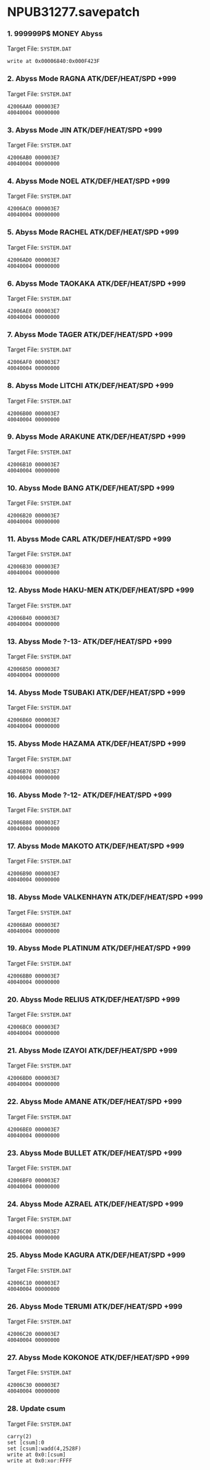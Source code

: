 # NPUB31277.savepatch

### 1. 999999P$ MONEY Abyss

Target File: `SYSTEM.DAT`

```
write at 0x00006840:0x000F423F
```

### 2. Abyss Mode RAGNA ATK/DEF/HEAT/SPD +999

Target File: `SYSTEM.DAT`

```
42006AA0 000003E7
40040004 00000000
```

### 3. Abyss Mode JIN ATK/DEF/HEAT/SPD +999

Target File: `SYSTEM.DAT`

```
42006AB0 000003E7
40040004 00000000
```

### 4. Abyss Mode NOEL ATK/DEF/HEAT/SPD +999

Target File: `SYSTEM.DAT`

```
42006AC0 000003E7
40040004 00000000
```

### 5. Abyss Mode RACHEL ATK/DEF/HEAT/SPD +999

Target File: `SYSTEM.DAT`

```
42006AD0 000003E7
40040004 00000000
```

### 6. Abyss Mode TAOKAKA ATK/DEF/HEAT/SPD +999

Target File: `SYSTEM.DAT`

```
42006AE0 000003E7
40040004 00000000
```

### 7. Abyss Mode TAGER ATK/DEF/HEAT/SPD +999

Target File: `SYSTEM.DAT`

```
42006AF0 000003E7
40040004 00000000
```

### 8. Abyss Mode LITCHI ATK/DEF/HEAT/SPD +999

Target File: `SYSTEM.DAT`

```
42006B00 000003E7
40040004 00000000
```

### 9. Abyss Mode ARAKUNE ATK/DEF/HEAT/SPD +999

Target File: `SYSTEM.DAT`

```
42006B10 000003E7
40040004 00000000
```

### 10. Abyss Mode BANG ATK/DEF/HEAT/SPD +999

Target File: `SYSTEM.DAT`

```
42006B20 000003E7
40040004 00000000
```

### 11. Abyss Mode CARL ATK/DEF/HEAT/SPD +999

Target File: `SYSTEM.DAT`

```
42006B30 000003E7
40040004 00000000
```

### 12. Abyss Mode HAKU-MEN ATK/DEF/HEAT/SPD +999

Target File: `SYSTEM.DAT`

```
42006B40 000003E7
40040004 00000000
```

### 13. Abyss Mode ?-13- ATK/DEF/HEAT/SPD +999

Target File: `SYSTEM.DAT`

```
42006B50 000003E7
40040004 00000000
```

### 14. Abyss Mode TSUBAKI ATK/DEF/HEAT/SPD +999

Target File: `SYSTEM.DAT`

```
42006B60 000003E7
40040004 00000000
```

### 15. Abyss Mode HAZAMA ATK/DEF/HEAT/SPD +999

Target File: `SYSTEM.DAT`

```
42006B70 000003E7
40040004 00000000
```

### 16. Abyss Mode ?-12- ATK/DEF/HEAT/SPD +999

Target File: `SYSTEM.DAT`

```
42006B80 000003E7
40040004 00000000
```

### 17. Abyss Mode MAKOTO ATK/DEF/HEAT/SPD +999

Target File: `SYSTEM.DAT`

```
42006B90 000003E7
40040004 00000000
```

### 18. Abyss Mode VALKENHAYN ATK/DEF/HEAT/SPD +999

Target File: `SYSTEM.DAT`

```
42006BA0 000003E7
40040004 00000000
```

### 19. Abyss Mode PLATINUM ATK/DEF/HEAT/SPD +999

Target File: `SYSTEM.DAT`

```
42006BB0 000003E7
40040004 00000000
```

### 20. Abyss Mode RELIUS ATK/DEF/HEAT/SPD +999

Target File: `SYSTEM.DAT`

```
42006BC0 000003E7
40040004 00000000
```

### 21. Abyss Mode IZAYOI ATK/DEF/HEAT/SPD +999

Target File: `SYSTEM.DAT`

```
42006BD0 000003E7
40040004 00000000
```

### 22. Abyss Mode AMANE ATK/DEF/HEAT/SPD +999

Target File: `SYSTEM.DAT`

```
42006BE0 000003E7
40040004 00000000
```

### 23. Abyss Mode BULLET ATK/DEF/HEAT/SPD +999

Target File: `SYSTEM.DAT`

```
42006BF0 000003E7
40040004 00000000
```

### 24. Abyss Mode AZRAEL ATK/DEF/HEAT/SPD +999

Target File: `SYSTEM.DAT`

```
42006C00 000003E7
40040004 00000000
```

### 25. Abyss Mode KAGURA ATK/DEF/HEAT/SPD +999

Target File: `SYSTEM.DAT`

```
42006C10 000003E7
40040004 00000000
```

### 26. Abyss Mode TERUMI ATK/DEF/HEAT/SPD +999

Target File: `SYSTEM.DAT`

```
42006C20 000003E7
40040004 00000000
```

### 27. Abyss Mode KOKONOE ATK/DEF/HEAT/SPD +999

Target File: `SYSTEM.DAT`

```
42006C30 000003E7
40040004 00000000
```

### 28. Update csum

Target File: `SYSTEM.DAT`

```
carry(2)
set [csum]:0
set [csum]:wadd(4,2528F)
write at 0x0:[csum]
write at 0x0:xor:FFFF
```

